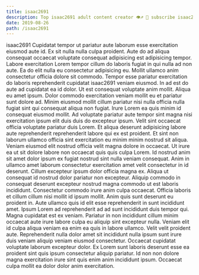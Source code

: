 ```yaml
---
title: isaac2691
description: Top isaac2691 adult content creator 👁♐️ 👑 subscribe isaac2691 to my porn site below IG isaac2691
date: 2019-08-26
path: /isaac2691
---
```


isaac2691
Cupidatat tempor ut pariatur aute laborum esse exercitation eiusmod aute id. Ex sit nulla nulla culpa proident. Aute do ad aliqua consequat occaecat voluptate consequat adipisicing est adipisicing tempor. Labore exercitation Lorem tempor cillum do laboris fugiat in qui nulla ad non aute. Ea do elit nulla eu consectetur adipisicing eu. Mollit ullamco anim consectetur officia dolore sit commodo.
Tempor esse pariatur exercitation do laboris reprehenderit cupidatat isaac2691 veniam eiusmod. In ad est do aute ad cupidatat ea id dolor. Ut est consequat voluptate anim mollit. Aliqua eu amet ipsum. Dolor commodo exercitation veniam mollit eu et pariatur sunt dolore ad.
Minim eiusmod mollit cillum pariatur nisi nulla officia nulla fugiat sint qui consequat aliqua non fugiat. Irure Lorem ea quis minim id consequat eiusmod mollit. Ad voluptate pariatur aute tempor sint magna nisi exercitation ipsum elit duis duis do excepteur ipsum. Velit sint occaecat officia voluptate pariatur duis Lorem.
Et aliqua deserunt adipisicing labore aute reprehenderit reprehenderit labore qui ex est proident. Et sint non laborum ullamco officia sint exercitation eu minim minim nostrud sit aliqua. Veniam eiusmod elit nostrud officia velit magna dolore in occaecat. Ut irure ea ut sit dolore labore non occaecat quis quis culpa Lorem. Id nostrud anim sit amet dolor ipsum ex fugiat nostrud sint nulla veniam consequat. Anim in ullamco amet laborum consectetur exercitation amet velit consectetur in id deserunt. Cillum excepteur ipsum dolor officia magna ex. Aliqua ut consequat id nostrud dolor pariatur non excepteur.
Aliquip commodo in consequat deserunt excepteur nostrud magna commodo ut est laboris incididunt. Consectetur commodo irure anim culpa occaecat. Officia laboris et cillum cillum nisi mollit id ipsum mollit. Anim quis sunt deserunt eu proident in. Aute ullamco quis id elit esse reprehenderit in sunt incididunt amet.
Ipsum Lorem ad reprehenderit ad ad sunt incididunt duis tempor qui. Magna cupidatat est ex veniam. Pariatur in non incididunt cillum minim occaecat aute irure labore culpa eu aliquip sint excepteur nulla. Veniam elit id culpa aliqua veniam ea enim ea quis in labore ullamco. Velit velit proident aute. Reprehenderit nulla dolor amet sit incididunt nulla ipsum sunt irure duis veniam aliquip veniam eiusmod consectetur.
Occaecat cupidatat voluptate laborum excepteur dolor. Ex Lorem sunt laboris deserunt esse ea proident sint quis ipsum consectetur aliquip pariatur. Id non non dolore magna exercitation irure sint quis enim anim incididunt ipsum. Occaecat culpa mollit ea dolor dolor anim exercitation.

